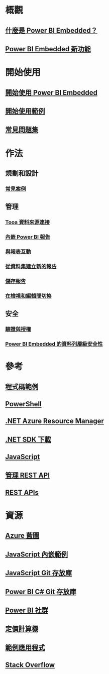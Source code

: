 # 概觀
## [什麼是 Power BI Embedded？](power-bi-embedded-what-is-power-bi-embedded.md)
## [Power BI Embedded 新功能](power-bi-embedded-whats-new.md)

# 開始使用
## [開始使用 Power BI Embedded](power-bi-embedded-get-started.md)
## [開始使用範例](power-bi-embedded-get-started-sample.md)
## [常見問題集](power-bi-embedded-faq.md)

# 作法
## 規劃和設計
### [常見案例](power-bi-embedded-scenarios.md)

## 管理
### [Tooa 資料來源連接](power-bi-embedded-connect-datasource.md)
### [內嵌 Power BI 報告](power-bi-embedded-embed-report.md)
### [與報表互動](power-bi-embedded-interact-with-reports.md)
### [從資料集建立新的報告](power-bi-embedded-create-report-from-dataset.md)
### [儲存報告](power-bi-embedded-save-reports.md)
### [在檢視和編輯間切換](power-bi-embedded-toggle-mode.md)

## 安全
### [驗證與授權](power-bi-embedded-app-token-flow.md)
### [Power BI Embedded 的資料列層級安全性](power-bi-embedded-rls.md)

# 參考
## [程式碼範例](https://azure.microsoft.com/en-us/resources/samples/?service=power-bi-embedded)
## [PowerShell](/powershell/module/azurerm.powerbiembedded)
## [.NET Azure Resource Manager](/dotnet/api/microsoft.azure.management.powerbiembedded)
## [.NET SDK 下載](https://www.nuget.org/profiles/powerbi)
## [JavaScript](https://github.com/Microsoft/PowerBI-JavaScript/wiki)
## [管理 REST API](/rest/api/powerbiembedded/)
## [REST APIs](https://msdn.microsoft.com/library/azure/mt711507.aspx)


# 資源
## [Azure 藍圖](https://azure.microsoft.com/roadmap/?category=intelligence-analytics)
## [JavaScript 內嵌範例](https://microsoft.github.io/PowerBI-JavaScript/demo/)
## [JavaScript Git 存放庫](https://github.com/Microsoft/PowerBI-JavaScript)
## [Power BI C# Git 存放庫](https://github.com/Microsoft/PowerBI-CSharp)
## [Power BI 社群](http://community.powerbi.com/t5/Developer/bd-p/Developer)
## [定價計算機](https://azure.microsoft.com/pricing/calculator/)
## [範例應用程式](https://github.com/Azure-Samples/power-bi-embedded-integrate-report-into-web-app/)
## [Stack Overflow](http://stackoverflow.com/questions/tagged/powerbi)
